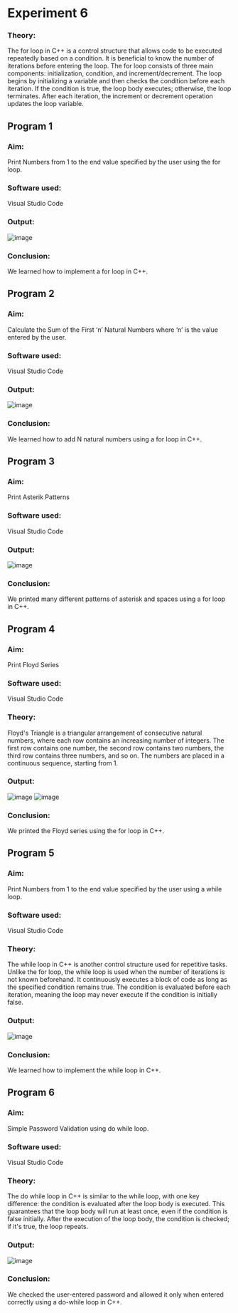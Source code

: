 # Experiment 6

### Theory: 
The for loop in C++ is a control structure that allows code to be executed repeatedly based on a condition. It is beneficial to know the number of iterations before entering the loop. The for loop consists of three main components: initialization, condition, and increment/decrement. The loop begins by initializing a variable and then checks the condition before each iteration. If the condition is true, the loop body executes; otherwise, the loop terminates. After each iteration, the increment or decrement operation updates the loop variable.

## Program 1
### Aim: 
Print Numbers from 1 to the end value specified by the user using the for loop. 
### Software used: 
Visual Studio Code
### Output:
![image](https://github.com/user-attachments/assets/7ef3b3b8-2ac8-477a-bcb7-962ebbf87a2e)

### Conclusion:
We learned how to implement a for loop in C++. 

## Program 2
### Aim: 
Calculate the Sum of the First ‘n’ Natural Numbers where ‘n’ is the value entered by the user. 
### Software used: 
Visual Studio Code
### Output:
![image](https://github.com/user-attachments/assets/54827220-cc62-4b5b-8de3-184eb35a9666)

### Conclusion:
We learned how to add N natural numbers using a for loop in C++. 

## Program 3
### Aim: 
Print Asterik Patterns
### Software used: 
Visual Studio Code
### Output:
![image](https://github.com/user-attachments/assets/06094cee-6977-4ec6-8bc2-a90bdb9c51e8)

### Conclusion:
We printed many different patterns of asterisk and spaces using a for loop in C++. 

## Program 4
### Aim: 
Print Floyd Series
### Software used: 
Visual Studio Code
### Theory:
Floyd's Triangle is a triangular arrangement of consecutive natural numbers, where each row contains an increasing number of integers. The first row contains one number, the second row contains two numbers, the third row contains three numbers, and so on. The numbers are placed in a continuous sequence, starting from 1.
### Output:
![image](https://github.com/user-attachments/assets/ab333a36-3ed6-487b-bd6d-3f5e38d3a02a)
![image](https://github.com/user-attachments/assets/a1d33332-e039-43e5-80b1-bf24573206d2)


### Conclusion:
We printed the Floyd series using the for loop in C++. 

## Program 5
### Aim: 
Print Numbers from 1 to the end value specified by the user using a while loop. 
### Software used: 
Visual Studio Code
### Theory:
The while loop in C++ is another control structure used for repetitive tasks. Unlike the for loop, the while loop is used when the number of iterations is not known beforehand. It continuously executes a block of code as long as the specified condition remains true. The condition is evaluated before each iteration, meaning the loop may never execute if the condition is initially false.
### Output:
![image](https://github.com/user-attachments/assets/d1ddcb90-6796-4b9c-8336-3109cd0d0652)

### Conclusion:
We learned how to implement the while loop in C++. 

## Program 6
### Aim: 
Simple Password Validation using do while loop. 
### Software used: 
Visual Studio Code
### Theory:
The do while loop in C++ is similar to the while loop, with one key difference: the condition is evaluated after the loop body is executed. This guarantees that the loop body will run at least once, even if the condition is false initially. After the execution of the loop body, the condition is checked; if it's true, the loop repeats.
### Output:
![image](https://github.com/user-attachments/assets/6cc25de0-ec0f-493d-b179-e7ba28c18c39)

### Conclusion:
We checked the user-entered password and allowed it only when entered correctly using a do-while loop in C++. 
